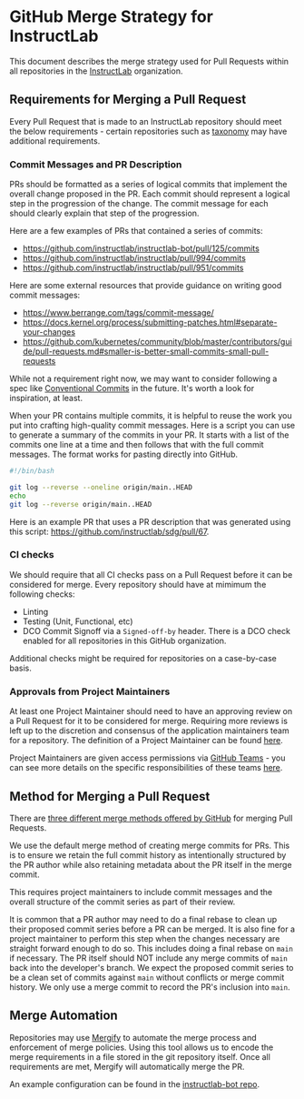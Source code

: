 # GitHub Merge Strategy for InstructLab

This document describes the merge strategy used for Pull Requests within all repositories in the [InstructLab](https://github.com/instruct-lab) organization.

## Requirements for Merging a Pull Request

Every Pull Request that is made to an InstructLab repository should meet the below requirements - certain repositories such as [taxonomy](https://github.com/instruct-lab/taxonomy) may have additional requirements.

### Commit Messages and PR Description

PRs should be formatted as a series of logical commits that implement the
overall change proposed in the PR. Each commit should represent a logical step
in the progression of the change. The commit message for each should clearly
explain that step of the progression.

Here are a few examples of PRs that contained a series of commits:

- <https://github.com/instructlab/instructlab-bot/pull/125/commits>
- <https://github.com/instructlab/instructlab/pull/994/commits>
- <https://github.com/instructlab/instructlab/pull/951/commits>

Here are some external resources that provide guidance on writing good commit messages:

- <https://www.berrange.com/tags/commit-message/>
- <https://docs.kernel.org/process/submitting-patches.html#separate-your-changes>
- <https://github.com/kubernetes/community/blob/master/contributors/guide/pull-requests.md#smaller-is-better-small-commits-small-pull-requests>

While not a requirement right now, we may want to consider following a spec like
[Conventional Commits](https://www.conventionalcommits.org/en/v1.0.0/) in the
future. It's worth a look for inspiration, at least.

When your PR contains multiple commits, it is helpful to reuse the work you put
into crafting high-quality commit messages. Here is a script you can use to generate
a summary of the commits in your PR. It starts with a list of the commits one
line at a time and then follows that with the full commit messages. The format works
for pasting directly into GitHub.

```sh
#!/bin/bash

git log --reverse --oneline origin/main..HEAD
echo
git log --reverse origin/main..HEAD
```

Here is an example PR that uses a PR description that was generated using this
script: <https://github.com/instructlab/sdg/pull/67>.

### CI checks

We should require that all CI checks pass on a Pull Request before it can be considered for merge. Every repository should have at mimimum the following checks:

- Linting
- Testing (Unit, Functional, etc)
- DCO Commit Signoff via a `Signed-off-by` header. There is a DCO check enabled for all repositories in this GitHub organization.

Additional checks might be required for repositories on a case-by-case basis.

### Approvals from Project Maintainers

At least one Project Maintainer should need to have an approving review on a Pull Request for it to be considered for merge. Requiring more reviews is left up to the discretion and consensus of the application maintainers team for a repository. The definition of a Project Maintainer can be found [here](https://github.com/instruct-lab/community/blob/main/governance.md#project-maintainers-overview).

Project Maintainers are given access permissions via [GitHub Teams](https://github.com/orgs/instruct-lab/teams) - you can see more details on the specific responsibilities of these teams [here](https://github.com/instruct-lab/community/blob/main/MAINTAINERS.md).

## Method for Merging a Pull Request

There are [three different merge methods offered by GitHub](https://docs.github.com/en/repositories/configuring-branches-and-merges-in-your-repository/configuring-pull-request-merges/about-merge-methods-on-github) for merging Pull Requests.

We use the default merge method of creating merge commits for PRs. This is to ensure we retain the full commit history as intentionally structured by the PR author while also retaining metadata about the PR itself in the merge commit.

This requires project maintainers to include commit messages and the overall structure of the commit series as part of their review.

It is common that a PR author may need to do a final rebase to clean up their proposed commit series before a PR can be merged. It is also fine for a project maintainer to perform this step when the changes necessary are straight forward enough to do so.  This includes doing a final rebase on `main` if necessary. The PR itself should NOT include any merge commits of `main` back into the developer's branch. We expect the proposed commit series to be a clean set of commits against `main` without conflicts or merge commit history. We only use a merge commit to record the PR's inclusion into `main`.

## Merge Automation

Repositories may use [Mergify](https://mergify.io/) to automate the merge
process and enforcement of merge policies. Using this tool allows us to encode
the merge requirements in a file stored in the git repository itself. Once all
requirements are met, Mergify will automatically merge the PR.

An example configuration can be found in the [instructlab-bot
repo](https://github.com/instructlab/instructlab-bot/blob/main/.github/.mergify.yml).
